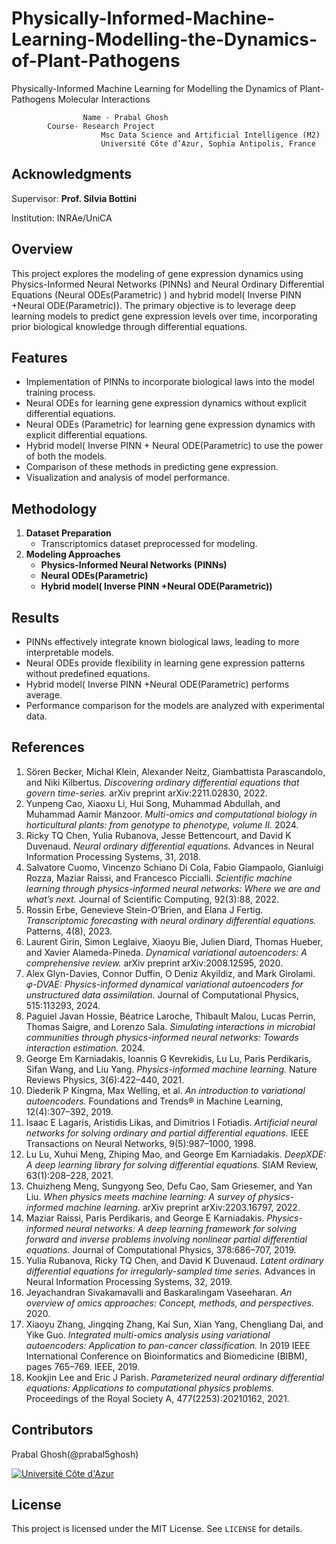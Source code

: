 # Physically-Informed-Machine-Learning-Modelling-the-Dynamics-of-Plant-Pathogens
Physically-Informed Machine Learning for Modelling the Dynamics of Plant-Pathogens Molecular Interactions

                  	Name - Prabal Ghosh
			Course- Research Project
                        Msc Data Science and Artificial Intelligence (M2)
                        Université Côte d’Azur, Sophia Antipolis, France
			 


## Acknowledgments

Supervisor: **Prof. Silvia Bottini**

Institution: INRAe/UniCA


## Overview
This project explores the modeling of gene expression dynamics using Physics-Informed Neural Networks (PINNs) and Neural Ordinary Differential Equations (Neural ODEs(Parametric) ) and hybrid model( Inverse PINN +Neural ODE(Parametric)). The primary objective is to leverage deep learning models to predict gene expression levels over time, incorporating prior biological knowledge through differential equations.

## Features
- Implementation of PINNs to incorporate biological laws into the model training process.
- Neural ODEs for learning gene expression dynamics without explicit differential equations.
- Neural ODEs (Parametric) for learning gene expression dynamics with explicit differential equations.
- Hybrid model( Inverse PINN + Neural ODE(Parametric) to use the power of both the models.
- Comparison of these methods in predicting gene expression.
- Visualization and analysis of model performance.

## Methodology
1. **Dataset Preparation**
   - Transcriptomics dataset preprocessed for modeling.
2. **Modeling Approaches**
   - **Physics-Informed Neural Networks (PINNs)** 
   - **Neural ODEs(Parametric)**
   - **Hybrid model( Inverse PINN +Neural ODE(Parametric))**

## Results
- PINNs effectively integrate known biological laws, leading to more interpretable models.
- Neural ODEs provide flexibility in learning gene expression patterns without predefined equations.
- Hybrid model( Inverse PINN +Neural ODE(Parametric) performs average.
- Performance comparison for the models are analyzed with experimental data.


## References

1. Sören Becker, Michal Klein, Alexander Neitz, Giambattista Parascandolo, and Niki Kilbertus. *Discovering ordinary differential equations that govern time-series.* arXiv preprint arXiv:2211.02830, 2022.  
2. Yunpeng Cao, Xiaoxu Li, Hui Song, Muhammad Abdullah, and Muhammad Aamir Manzoor. *Multi-omics and computational biology in horticultural plants: from genotype to phenotype, volume II.* 2024.  
3. Ricky TQ Chen, Yulia Rubanova, Jesse Bettencourt, and David K Duvenaud. *Neural ordinary differential equations.* Advances in Neural Information Processing Systems, 31, 2018.  
4. Salvatore Cuomo, Vincenzo Schiano Di Cola, Fabio Giampaolo, Gianluigi Rozza, Maziar Raissi, and Francesco Piccialli. *Scientific machine learning through physics-informed neural networks: Where we are and what’s next.* Journal of Scientific Computing, 92(3):88, 2022.  
5. Rossin Erbe, Genevieve Stein-O’Brien, and Elana J Fertig. *Transcriptomic forecasting with neural ordinary differential equations.* Patterns, 4(8), 2023.  
6. Laurent Girin, Simon Leglaive, Xiaoyu Bie, Julien Diard, Thomas Hueber, and Xavier Alameda-Pineda. *Dynamical variational autoencoders: A comprehensive review.* arXiv preprint arXiv:2008.12595, 2020.  
7. Alex Glyn-Davies, Connor Duffin, O Deniz Akyildiz, and Mark Girolami. *φ-DVAE: Physics-informed dynamical variational autoencoders for unstructured data assimilation.* Journal of Computational Physics, 515:113293, 2024.  
8. Paguiel Javan Hossie, Béatrice Laroche, Thibault Malou, Lucas Perrin, Thomas Saigre, and Lorenzo Sala. *Simulating interactions in microbial communities through physics-informed neural networks: Towards interaction estimation.* 2024.  
9. George Em Karniadakis, Ioannis G Kevrekidis, Lu Lu, Paris Perdikaris, Sifan Wang, and Liu Yang. *Physics-informed machine learning.* Nature Reviews Physics, 3(6):422–440, 2021.  
10. Diederik P Kingma, Max Welling, et al. *An introduction to variational autoencoders.* Foundations and Trends® in Machine Learning, 12(4):307–392, 2019.  
11. Isaac E Lagaris, Aristidis Likas, and Dimitrios I Fotiadis. *Artificial neural networks for solving ordinary and partial differential equations.* IEEE Transactions on Neural Networks, 9(5):987–1000, 1998.  
12. Lu Lu, Xuhui Meng, Zhiping Mao, and George Em Karniadakis. *DeepXDE: A deep learning library for solving differential equations.* SIAM Review, 63(1):208–228, 2021.  
13. Chuizheng Meng, Sungyong Seo, Defu Cao, Sam Griesemer, and Yan Liu. *When physics meets machine learning: A survey of physics-informed machine learning.* arXiv preprint arXiv:2203.16797, 2022.  
14. Maziar Raissi, Paris Perdikaris, and George E Karniadakis. *Physics-informed neural networks: A deep learning framework for solving forward and inverse problems involving nonlinear partial differential equations.* Journal of Computational Physics, 378:686–707, 2019.  
15. Yulia Rubanova, Ricky TQ Chen, and David K Duvenaud. *Latent ordinary differential equations for irregularly-sampled time series.* Advances in Neural Information Processing Systems, 32, 2019.  
16. Jeyachandran Sivakamavalli and Baskaralingam Vaseeharan. *An overview of omics approaches: Concept, methods, and perspectives.* 2020.  
17. Xiaoyu Zhang, Jingqing Zhang, Kai Sun, Xian Yang, Chengliang Dai, and Yike Guo. *Integrated multi-omics analysis using variational autoencoders: Application to pan-cancer classification.* In 2019 IEEE International Conference on Bioinformatics and Biomedicine (BIBM), pages 765–769. IEEE, 2019.  
18. Kookjin Lee and Eric J Parish. *Parameterized neural ordinary differential equations: Applications to computational physics problems.* Proceedings of the Royal Society A, 477(2253):20210162, 2021.

## Contributors

Prabal Ghosh(@prabal5ghosh)

<a href="https://univ-cotedazur.eu/msc/msc-data-science-and-artificial-intelligence" target="_blank" rel="noreferrer">
<img src="https://upload.wikimedia.org/wikipedia/fr/thumb/f/fa/Logo-univ-nice-cote-dazur.svg/587px-Logo-univ-nice-cote-dazur.svg.png?20211016184305" alt="Université Côte d'Azur" />
</a>


## License
This project is licensed under the MIT License. See `LICENSE` for details.

